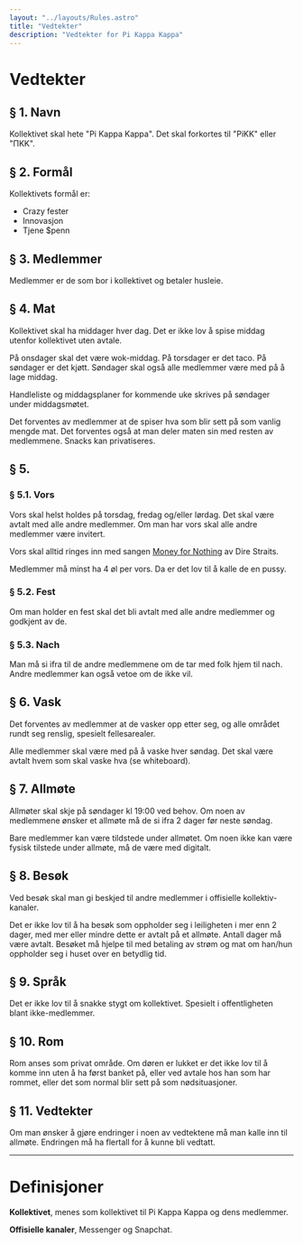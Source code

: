 ```yaml
---
layout: "../layouts/Rules.astro"
title: "Vedtekter"
description: "Vedtekter for Pi Kappa Kappa"
---
```


# Vedtekter

## § 1. Navn

Kollektivet skal hete "Pi Kappa Kappa". Det skal forkortes til "PiKK" eller "ΠΚΚ".

## § 2. Formål

Kollektivets formål er:

- Crazy fester
- Innovasjon
- Tjene $penn

## § 3. Medlemmer

Medlemmer er de som bor i kollektivet og betaler husleie.

## § 4. Mat

Kollektivet skal ha middager hver dag. Det er ikke lov å spise middag utenfor kollektivet uten avtale.

På onsdager skal det være wok-middag. På torsdager er det taco. På søndager er det kjøtt. Søndager skal også alle medlemmer være med på å lage middag.

Handleliste og middagsplaner for kommende uke skrives på søndager under middagsmøtet.

Det forventes av medlemmer at de spiser hva som blir sett på som vanlig mengde mat. Det forventes også at man deler maten sin med resten av medlemmene. Snacks kan privatiseres.

## § 5.

### § 5.1. Vors

Vors skal helst holdes på torsdag, fredag og/eller lørdag. Det skal være avtalt med alle andre medlemmer. Om man har vors skal alle andre medlemmer være invitert.

Vors skal alltid ringes inn med sangen [Money for Nothing](https://open.spotify.com/track/4bO6DljpuAeQh6HS20i0I5?si=7eaf1764f56c4811) av Dire Straits.

Medlemmer må minst ha 4 øl per vors. Da er det lov til å kalle de en pussy.

### § 5.2. Fest

Om man holder en fest skal det bli avtalt med alle andre medlemmer og godkjent av de.

### § 5.3. Nach

Man må si ifra til de andre medlemmene om de tar med folk hjem til nach. Andre medlemmer kan også vetoe om de ikke vil.

## § 6. Vask

Det forventes av medlemmer at de vasker opp etter seg, og alle området rundt seg renslig, spesielt fellesarealer.

Alle medlemmer skal være med på å vaske hver søndag. Det skal være avtalt hvem som skal vaske hva (se whiteboard).

## § 7. Allmøte

Allmøter skal skje på søndager kl 19:00 ved behov. Om noen av medlemmene ønsker et allmøte må de si ifra 2 dager før neste søndag.

Bare medlemmer kan være tildstede under allmøtet. Om noen ikke kan være fysisk tilstede under allmøte, må de være med digitalt.

## § 8. Besøk

Ved besøk skal man gi beskjed til andre medlemmer i offisielle kollektiv-kanaler.

Det er ikke lov til å ha besøk som oppholder seg i leiligheten i mer enn 2 dager, med mer eller mindre dette er avtalt på et allmøte. Antall dager må være avtalt. Besøket må hjelpe til med betaling av strøm og mat om han/hun oppholder seg i huset over en betydlig tid.

## § 9. Språk

Det er ikke lov til å snakke stygt om kollektivet. Spesielt i offentligheten blant ikke-medlemmer.

## § 10. Rom

Rom anses som privat område. Om døren er lukket er det ikke lov til å komme inn uten å ha først banket på, eller ved avtale hos han som har rommet, eller det som normal blir sett på som nødsituasjoner.

## § 11. Vedtekter

Om man ønsker å gjøre endringer i noen av vedtektene må man kalle inn til allmøte. Endringen må ha flertall for å kunne bli vedtatt.

---

# Definisjoner

**Kollektivet**, menes som kollektivet til Pi Kappa Kappa og dens medlemmer.

**Offisielle kanaler**, Messenger og Snapchat.
